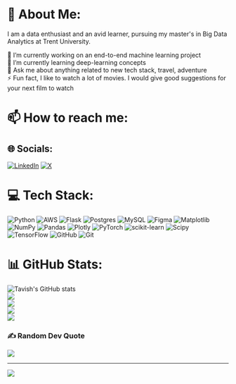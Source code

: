 # 💫 About Me:
I am a data enthusiast and an avid learner, pursuing my master's in Big Data Analytics at Trent University.

🔭 I’m currently working on an end-to-end machine learning project<br>🌱 I’m currently learning deep-learning concepts <br>💬 Ask me about anything related to new tech stack, travel, adventure<br>⚡ Fun fact, I like to watch a lot of movies. I would give good suggestions for your next film to watch

# 📫 How to reach me:
## 🌐 Socials:
[![LinkedIn](https://img.shields.io/badge/LinkedIn-%230077B5.svg?logo=linkedin&logoColor=white)](https://linkedin.com/in/tavish-gupta-007) [![X](https://img.shields.io/badge/X-black.svg?logo=X&logoColor=white)](https://x.com/@TavishGupta7) 

# 💻 Tech Stack:
![Python](https://img.shields.io/badge/python-3670A0?style=flat&logo=python&logoColor=ffdd54) ![AWS](https://img.shields.io/badge/AWS-%23FF9900.svg?style=flat&logo=amazon-aws&logoColor=white) ![Flask](https://img.shields.io/badge/flask-%23000.svg?style=flat&logo=flask&logoColor=white) ![Postgres](https://img.shields.io/badge/postgres-%23316192.svg?style=flat&logo=postgresql&logoColor=white) ![MySQL](https://img.shields.io/badge/mysql-4479A1.svg?style=flat&logo=mysql&logoColor=white) ![Figma](https://img.shields.io/badge/figma-%23F24E1E.svg?style=flat&logo=figma&logoColor=white) ![Matplotlib](https://img.shields.io/badge/Matplotlib-%23ffffff.svg?style=flat&logo=Matplotlib&logoColor=black) ![NumPy](https://img.shields.io/badge/numpy-%23013243.svg?style=flat&logo=numpy&logoColor=white) ![Pandas](https://img.shields.io/badge/pandas-%23150458.svg?style=flat&logo=pandas&logoColor=white) ![Plotly](https://img.shields.io/badge/Plotly-%233F4F75.svg?style=flat&logo=plotly&logoColor=white) ![PyTorch](https://img.shields.io/badge/PyTorch-%23EE4C2C.svg?style=flat&logo=PyTorch&logoColor=white) ![scikit-learn](https://img.shields.io/badge/scikit--learn-%23F7931E.svg?style=flat&logo=scikit-learn&logoColor=white) ![Scipy](https://img.shields.io/badge/SciPy-%230C55A5.svg?style=flat&logo=scipy&logoColor=%white) ![TensorFlow](https://img.shields.io/badge/TensorFlow-%23FF6F00.svg?style=flat&logo=TensorFlow&logoColor=white) ![GitHub](https://img.shields.io/badge/github-%23121011.svg?style=flat&logo=github&logoColor=white) ![Git](https://img.shields.io/badge/git-%23F05033.svg?style=flat&logo=git&logoColor=white)
# 📊 GitHub Stats:
![Tavish's GitHub stats](https://github-readme-stats.vercel.app/api?username=tavish7&show_icons=true&theme=radical)<br/>
![](https://github-readme-stats.vercel.app/api?username=tavish7&theme=radical&hide_border=true&include_all_commits=true&count_private=false)<br/>
![](https://github-readme-streak-stats.herokuapp.com/?user=tavish7&theme=radical&hide_border=true)<br/>
![](https://github-readme-stats.vercel.app/api/top-langs/?username=tavish7&theme=radical&hide_border=true&include_all_commits=true&count_private=false&layout=compact)<br/>
![](https://github-readme-stats-git-masterrstaa-rickstaa.vercel.app/api/top-langs/?username=tavish7&layout=compact&langs_count=12&hide_border=true&role=owner,collaborator&theme=dark&bg_color=000000#gh-dark-mode-only)

### ✍️ Random Dev Quote
![](https://quotes-github-readme.vercel.app/api?type=horizontal&theme=radical)

---
[![](https://visitcount.itsvg.in/api?id=tavish7&icon=6&color=5)](https://visitcount.itsvg.in)
